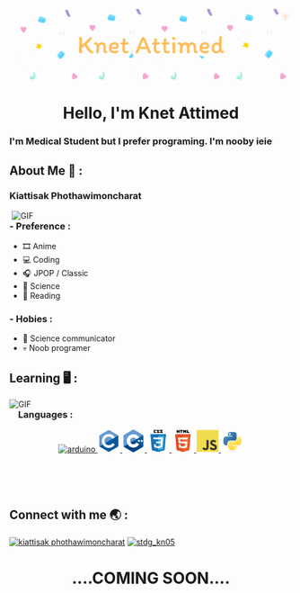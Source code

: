 ![Knet Attimed](Knet%20Attimed.gif)
<h1 align="center"> Hello, I'm Knet Attimed </h1>
<h3 align="left">I'm Medical Student but I prefer programing. I'm nooby ieie</h3>


## About Me 🚀 :
<h3 align="left">Kiattisak Phothawimoncharat</h3>
<img hight="400" width="500" alt="GIF" align="right" src="https://media.giphy.com/media/l41JU9pUyosHzWyuQ/giphy.gif">

### - Preference : 
- 🎞️ Anime
- 💻 Coding
- 🎧 JPOP / Classic
- 🧬 Science
- 📖 Reading

### - Hobies : 
- 🌌 Science communicator
- 💀 Noob programer


## Learning 🖥️ :

<img hight="400" width="500" alt="GIF" align="left" src="https://media.giphy.com/media/v1.Y2lkPTc5MGI3NjExOHVsNGFpMXY4czd4c3lmOTRyb2sxeWxkMXZhMzQ1djZiNTBuZ2hraSZlcD12MV9naWZzX3NlYXJjaCZjdD1n/26zyYdiV4pdZZUWEU/giphy.gif" style="padding-right: 40px;" >
<h3 align="left">&nbsp;&nbsp;&nbsp;&nbsp;Languages :</h3>

<p align="center"> <a href="https://www.arduino.cc/" target="_blank" rel="noreferrer"> <img src="https://cdn.worldvectorlogo.com/logos/arduino-1.svg" alt="arduino" width="40" height="40"/> </a> <a href="https://www.cprogramming.com/" target="_blank" rel="noreferrer"> <img src="https://raw.githubusercontent.com/devicons/devicon/master/icons/c/c-original.svg" alt="c" width="40" height="40"/> </a> <a href="https://www.w3schools.com/cpp/" target="_blank" rel="noreferrer"> <img src="https://raw.githubusercontent.com/devicons/devicon/master/icons/cplusplus/cplusplus-original.svg" alt="cplusplus" width="40" height="40"/> </a> <a href="https://www.w3schools.com/css/" target="_blank" rel="noreferrer"> <img src="https://raw.githubusercontent.com/devicons/devicon/master/icons/css3/css3-original-wordmark.svg" alt="css3" width="40" height="40"/> </a> <a href="https://www.w3.org/html/" target="_blank" rel="noreferrer"> <img src="https://raw.githubusercontent.com/devicons/devicon/master/icons/html5/html5-original-wordmark.svg" alt="html5" width="40" height="40"/> </a> <a href="https://developer.mozilla.org/en-US/docs/Web/JavaScript" target="_blank" rel="noreferrer"> <img src="https://raw.githubusercontent.com/devicons/devicon/master/icons/javascript/javascript-original.svg" alt="javascript" width="40" height="40"/> </a> <a href="https://www.python.org" target="_blank" rel="noreferrer"> <img src="https://raw.githubusercontent.com/devicons/devicon/master/icons/python/python-original.svg" alt="python" width="40" height="40"/> </a> </p>

</br>
</br>
</br>


## Connect with me 🌏 :
<p align="left">
<a href="https://fb.com/kiattisak phothawimoncharat" target="blank"><img align="center" src="https://raw.githubusercontent.com/rahuldkjain/github-profile-readme-generator/master/src/images/icons/Social/facebook.svg" alt="kiattisak phothawimoncharat" height="30" width="40" /></a>
<a href="https://instagram.com/stdg_kn05" target="blank"><img align="center" src="https://raw.githubusercontent.com/rahuldkjain/github-profile-readme-generator/master/src/images/icons/Social/instagram.svg" alt="stdg_kn05" height="30" width="40" /></a>
</p>


<h1 align="left"></h1>
<h1 align="center">....COMING SOON....</h1>
